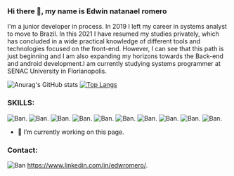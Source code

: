 ### Hi there 👋, my name is Edwin natanael romero
I'm a junior developer in  process. In 2019 I left my career in systems analyst to move to Brazil. In this 2021 I have resumed my studies privately, which has concluded in a wide practical knowledge of different tools and technologies focused on the front-end. However, I can see that this path is just beginning and I am also expanding my horizons towards the Back-end and android development.I am currently studying systems programmer at SENAC University in Florianopolis.

![Anurag's GitHub stats](https://github-readme-stats.vercel.app/api?username=edwromero&show_icons=true&theme=radical)
[![Top Langs](https://github-readme-stats.vercel.app/api/top-langs/?username=edwromero&layout=compact&theme=radical)](https://github.com/anuraghazra/github-readme-stats)

### SKILLS: 
  ![Ban](https://img.shields.io/badge/Java-ED8B00?style=for-the-badge&logo=java&logoColor=white).
  ![Ban](https://img.shields.io/badge/-VTEXIO-red?style=for-the-badge&logo=appveyor).
  ![Ban](https://img.shields.io/badge/-ReactJS-yellow?style=for-the-badge&logo=appveyor).
  ![Ban](https://img.shields.io/badge/-Flutter-blue?style=for-the-badge&logo=appveyor).
  ![Ban](https://img.shields.io/badge/HTML-239120?style=for-the-badge&logo=html5&logoColor=white).
  ![Ban](https://img.shields.io/badge/HTML5-E34F26?style=for-the-badge&logo=html5&logoColor=white).
  ![Ban](https://img.shields.io/badge/CSS3-1572B6?style=for-the-badge&logo=css3&logoColor=white).
  ![Ban](https://img.shields.io/badge/JavaScript-F7DF1E?style=for-the-badge&logo=javascript&logoColor=black).
  ![Ban](https://img.shields.io/badge/Node.js-43853D?style=for-the-badge&logo=node.js&logoColor=white).
  ![Ban](https://img.shields.io/badge/Bootstrap-563D7C?style=for-the-badge&logo=bootstrap&logoColor=white).
  

- 🔭 I’m currently working on this page. 




### Contact:
  ![Ban](https://img.shields.io/badge/LinkedIn-0077b5?style=for-the-badge&logo=linkedin&logoColor=white)
  https://www.linkedin.com/in/edwromero/.

  
